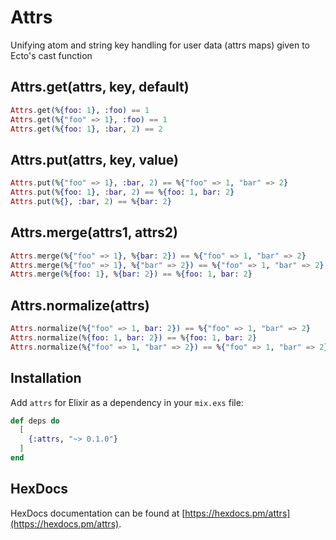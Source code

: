 # Attrs

Unifying atom and string key handling for user data (attrs maps) given to Ecto's cast function

## Attrs.get(attrs, key, default)

```elixir
Attrs.get(%{foo: 1}, :foo) == 1
Attrs.get(%{"foo" => 1}, :foo) == 1
Attrs.get(%{foo: 1}, :bar, 2) == 2
```

## Attrs.put(attrs, key, value)

```elixir
Attrs.put(%{"foo" => 1}, :bar, 2) == %{"foo" => 1, "bar" => 2}
Attrs.put(%{foo: 1}, :bar, 2) == %{foo: 1, bar: 2}
Attrs.put(%{}, :bar, 2) == %{bar: 2}
```

## Attrs.merge(attrs1, attrs2)

```elixir
Attrs.merge(%{"foo" => 1}, %{bar: 2}) == %{"foo" => 1, "bar" => 2}
Attrs.merge(%{"foo" => 1}, %{"bar" => 2}) == %{"foo" => 1, "bar" => 2}
Attrs.merge(%{foo: 1}, %{bar: 2}) == %{foo: 1, bar: 2}
```

## Attrs.normalize(attrs)

```elixir
Attrs.normalize(%{"foo" => 1, bar: 2}) == %{"foo" => 1, "bar" => 2}
Attrs.normalize(%{foo: 1, bar: 2}) == %{foo: 1, bar: 2}
Attrs.normalize(%{"foo" => 1, "bar" => 2}) == %{"foo" => 1, "bar" => 2}
```

## Installation

Add `attrs` for Elixir as a dependency in your `mix.exs` file:

```elixir
def deps do
  [
    {:attrs, "~> 0.1.0"}
  ]
end
```

## HexDocs

HexDocs documentation can be found at [https://hexdocs.pm/attrs](https://hexdocs.pm/attrs).
